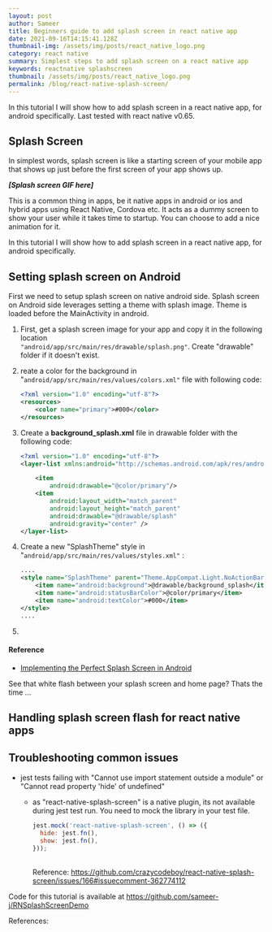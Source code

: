 ```yaml
---
layout: post
author: Sameer
title: Beginners guide to add splash screen in react native app
date: 2021-09-16T14:15:41.128Z
thumbnail-img: /assets/img/posts/react_native_logo.png
category: react native
summary: Simplest steps to add splash screen on a react native app
keywords: reactnative splashscreen
thumbnail: /assets/img/posts/react_native_logo.png
permalink: /blog/react-native-splash-screen/
---
```

In this tutorial I will show how to add splash screen in a react native app, for android specifically. Last tested with react native v0.65.

## Splash Screen

In simplest words, splash screen is like a starting screen of your mobile app that shows up just before the first screen of your app shows up. 

***\[Splash screen GIF here]***

This is a common thing in apps, be it native apps in android or ios and hybrid apps using React Native, Cordova etc. It acts as a dummy screen to show your user while it takes time to startup. You can choose to add a nice animation for it. 

In this tutorial I will show how to add splash screen in a react native app, for android specifically.

## Setting splash screen on Android

First we need to setup splash screen on native android side. Splash screen on Android side leverages setting a theme with splash image. Theme is loaded before the MainActivity in android. 

1. First, get a splash screen image for your app and copy it in the following location\
   `"android/app/src/main/res/drawable/splash.png"`. Create "drawable" folder if it doesn't exist.
2. reate a color for the background in "`android/app/src/main/res/values/colors.xml"` file with following code:

   ```xml
   <?xml version="1.0" encoding="utf-8"?>
   <resources>
       <color name="primary">#000</color>
   </resources>
   ```
3. Create a **background_splash.xml** file in drawable folder with the following code:

   ```xml
   <?xml version="1.0" encoding="utf-8"?>
   <layer-list xmlns:android="http://schemas.android.com/apk/res/android">

       <item
           android:drawable="@color/primary"/>
       <item
           android:layout_width="match_parent"
           android:layout_height="match_parent"
           android:drawable="@drawable/splash"
           android:gravity="center" />
   </layer-list>

   ```
4. Create a new "SplashTheme" style in "`android/app/src/main/res/values/styles.xml"` :

   ```xml
   ....
   <style name="SplashTheme" parent="Theme.AppCompat.Light.NoActionBar">
       <item name="android:background">@drawable/background_splash</item>
       <item name="android:statusBarColor">@color/primary</item>
       <item name="android:textColor">#000</item>
   </style>
   ....
   ```
5.

#### Reference

* [Implementing the Perfect Splash Screen in Android](https://medium.com/geekculture/implementing-the-perfect-splash-screen-in-android-295de045a8dc)

See that white flash between your splash screen and home page? Thats the time ...

## Handling splash screen flash for react native apps



## Troubleshooting common issues

* jest tests failing with "Cannot use import statement outside a module" or "Cannot read property 'hide' of undefined"

  * as "react-native-splash-screen" is a native plugin, its not available during jest test run. You need to mock the library in your test file.

    ```javascript
    jest.mock('react-native-splash-screen', () => ({
      hide: jest.fn(),
      show: jest.fn(),
    }));
    ```

    \
    Reference: <https://github.com/crazycodeboy/react-native-splash-screen/issues/166#issuecomment-362774112>

Code for this tutorial is available at <https://github.com/sameer-j/RNSplashScreenDemo>

References: